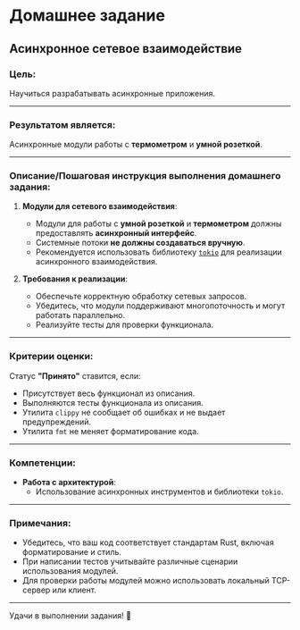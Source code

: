 # Домашнее задание

## Асинхронное сетевое взаимодействие

### Цель:

Научиться разрабатывать асинхронные приложения.

---

### Результатом является:

Асинхронные модули работы с **термометром** и **умной розеткой**.

---

### Описание/Пошаговая инструкция выполнения домашнего задания:

1. **Модули для сетевого взаимодействия**:
   - Модули для работы с **умной розеткой** и **термометром** должны предоставлять **асинхронный интерфейс**.
   - Системные потоки **не должны создаваться вручную**.
   - Рекомендуется использовать библиотеку [`tokio`](https://tokio.rs/) для реализации асинхронного взаимодействия.

2. **Требования к реализации**:
   - Обеспечьте корректную обработку сетевых запросов.
   - Убедитесь, что модули поддерживают многопоточность и могут работать параллельно.
   - Реализуйте тесты для проверки функционала.

---

### Критерии оценки:

Статус **"Принято"** ставится, если:

- Присутствует весь функционал из описания.
- Выполняются тесты функционала из описания.
- Утилита `clippy` не сообщает об ошибках и не выдает предупреждений.
- Утилита `fmt` не меняет форматирование кода.

---

### Компетенции:

- **Работа с архитектурой**:
  - Использование асинхронных инструментов и библиотеки `tokio`.

---

### Примечания:

- Убедитесь, что ваш код соответствует стандартам Rust, включая форматирование и стиль.
- При написании тестов учитывайте различные сценарии использования модулей.
- Для проверки работы модулей можно использовать локальный TCP-сервер или клиент.

---

Удачи в выполнении задания! 🚀